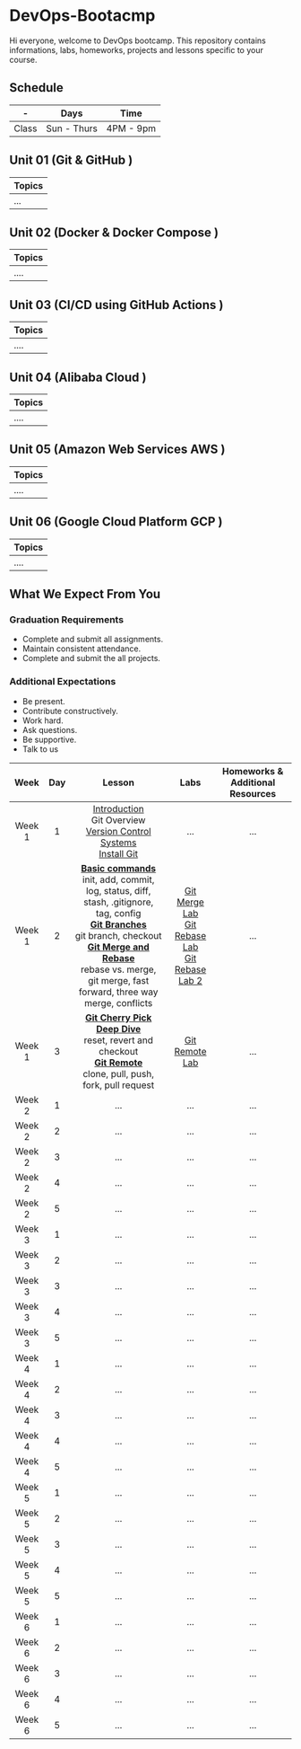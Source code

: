 # DevOps-Bootacmp

Hi everyone, welcome to DevOps bootcamp. This repository contains informations, labs, homeworks, projects and lessons specific to your course.

## Schedule
| - | Days | Time |
| --- | ------------- | ------------- |
| Class | Sun - Thurs  | 4PM - 9pm  |


## Unit 01 \(Git & GitHub \)

| Topics |
| :--- |
| ... |



## Unit 02 \(Docker & Docker Compose \)

| Topics |
| :--- |
| .... |

## Unit 03 \(CI/CD using GitHub Actions \)

| Topics |
| :--- |
| .... |

## Unit 04 \(Alibaba Cloud \)

| Topics |
| :--- |
| .... |

## Unit 05 \(Amazon Web Services AWS \)

| Topics |
| :--- |
| .... |

## Unit 06 \(Google Cloud Platform GCP \)

| Topics |
| :--- |
| .... |


## What We Expect From You
### Graduation Requirements
* Complete and submit all assignments.
* Maintain consistent attendance.
* Complete and submit the all projects.
### Additional Expectations
* Be present.
* Contribute constructively.
* Work hard.
* Ask questions.
* Be supportive.
* Talk to us


| Week | Day | Lesson | Labs | Homeworks & Additional Resources |
|:----:|:---:|:------:|:---:|:--------:|
| Week 1| 1  |  [Introduction](https://docs.google.com/presentation/d/117KIddtXzbzNW-6y8GK1UYKCjLWcdxRnHH5d4E_3b_8/edit?usp=sharing) <br> Git Overview <br>  [Version Control Systems](https://www.atlassian.com/git/tutorials/what-is-version-control) <br>  [Install Git](https://www.atlassian.com/git/tutorials/install-git) | ... | ... |
| Week 1| 2  |  [**Basic commands**](https://www.atlassian.com/git/tutorials/setting-up-a-repository) <br> init, add, commit, log, status, diff, stash, .gitignore, tag, config <br> [**Git Branches**](https://www.atlassian.com/git/tutorials/using-branches) <br> git branch, checkout <br> [**Git Merge and Rebase**](https://www.atlassian.com/git/tutorials/merging-vs-rebasing) <br> rebase vs. merge, git merge, fast forward, three way merge, conflicts <br>  | [Git Merge Lab](https://satr.codes/course/UFsXqimdgm/session/c0ff923b-d304-4189-acee-af36ca3261ec/view) <br> [Git Rebase Lab](https://satr.codes/course/vZnxaKXPzw/session/26c3eec4-0bb9-4a16-a90a-4c9bd47ad348/view) <br> [Git Rebase Lab 2](https://satr.codes/course/vZnxaKXPzw/session/2c08d677-c4e6-4d35-b1e4-3841bf773ee0/view) | ... |
| Week 1| 3  |  [**Git Cherry Pick**](https://www.atlassian.com/git/tutorials/cherry-pick) <br> [**Deep Dive**](https://www.atlassian.com/git/tutorials/resetting-checking-out-and-reverting) <br> reset, revert and checkout <br> [**Git Remote**](https://www.atlassian.com/git/tutorials/syncing) <br> clone, pull, push, fork, pull request | [Git Remote Lab](https://satr.codes/course/QpuMhOuMhW/session/ce9acb7a-e4f6-4a80-857d-b6c7de898d94/view) | ... |
| Week 2| 1  |  ... | ... | ... |
| Week 2| 2  |  ... | ... | ... |
| Week 2| 3  |  ... | ... | ... |
| Week 2| 4  |  ... | ... | ... |
| Week 2| 5  |  ... | ... | ... |
| Week 3| 1  |  ... | ... | ... |
| Week 3| 2  |  ... | ... | ... |
| Week 3| 3  |  ... | ... | ... |
| Week 3| 4  |  ... | ... | ... |
| Week 3| 5  |  ... | ... | ... |
| Week 4| 1  |  ... | ... | ... |
| Week 4| 2  |  ... | ... | ... |
| Week 4| 3  |  ... | ... | ... |
| Week 4| 4  |  ... | ... | ... |
| Week 4| 5  |  ... | ... | ... |
| Week 5| 1  |  ... | ... | ... |
| Week 5| 2  |  ... | ... | ... |
| Week 5| 3  |  ... | ... | ... |
| Week 5| 4  |  ... | ... | ... |
| Week 5| 5  |  ... | ... | ... |
| Week 6| 1  |  ... | ... | ... |
| Week 6| 2  |  ... | ... | ... |
| Week 6| 3  |  ... | ... | ... |
| Week 6| 4  |  ... | ... | ... |
| Week 6| 5  |  ... | ... | ... |

